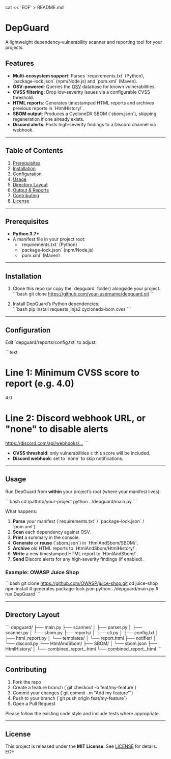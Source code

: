 cat << 'EOF' > README.md
# DepGuard

A lightweight dependency‐vulnerability scanner and reporting tool for your projects.

## Features

- **Multi‐ecosystem support**: Parses \`requirements.txt\` (Python), \`package-lock.json\` (npm/Node.js) and \`pom.xml\` (Maven).  
- **OSV‐powered**: Queries the [OSV](https://osv.dev/) database for known vulnerabilities.  
- **CVSS filtering**: Drop low‑severity issues via a configurable CVSS threshold.  
- **HTML reports**: Generates timestamped HTML reports and archives previous reports in \`HtmlHistory/\`.  
- **SBOM output**: Produces a CycloneDX SBOM (\`sbom.json\`), skipping regeneration if one already exists.  
- **Discord alerts**: Posts high‑severity findings to a Discord channel via webhook.

---

## Table of Contents

1. [Prerequisites](#prerequisites)  
2. [Installation](#installation)  
3. [Configuration](#configuration)  
4. [Usage](#usage)  
5. [Directory Layout](#directory-layout)  
6. [Output & Reports](#output--reports)  
7. [Contributing](#contributing)  
8. [License](#license)  

---

## Prerequisites

- **Python 3.7+**  
- A manifest file in your project root:  
  - \`requirements.txt\` (Python)  
  - \`package-lock.json\` (npm/Node.js)  
  - \`pom.xml\` (Maven)  

---

## Installation

1. Clone this repo (or copy the \`depguard\` folder) alongside your project:  
   \`\`\`bash
   git clone https://github.com/your-username/depguard.git
   \`\`\`

2. Install DepGuard’s Python dependencies:  
   \`\`\`bash
   pip install requests jinja2 cyclonedx-bom cvss
   \`\`\`

---

## Configuration

Edit \`depguard/reports/config.txt\` to adjust:

\`\`\`text
# Line 1: Minimum CVSS score to report (e.g. 4.0)
4.0

# Line 2: Discord webhook URL, or "none" to disable alerts
https://discord.com/api/webhooks/…
\`\`\`

- **CVSS threshold**: only vulnerabilities ≥ this score will be included.  
- **Discord webhook**: set to \`none\` to skip notifications.

---

## Usage

Run DepGuard from **within** your project’s root (where your manifest lives):

\`\`\`bash
cd /path/to/your-project
python ../depguard/main.py
\`\`\`

What happens:

1. **Parse** your manifest (\`requirements.txt\` / \`package-lock.json\` / \`pom.xml\`).  
2. **Scan** each dependency against OSV.  
3. **Print** a summary in the console.  
4. **Generate** or **reuse** (\`sbom.json\`) in \`HtmlAndSbom/SBOM/\`.  
5. **Archive** old HTML reports to \`HtmlAndSbom/HtmlHistory/\`.  
6. **Write** a new timestamped HTML report to \`HtmlAndSbom/\`.  
7. **Send** Discord alerts for any high‑severity findings (if enabled).

### Example: OWASP Juice Shop

\`\`\`bash
git clone https://github.com/OWASP/juice-shop.git
cd juice-shop
npm install                      # generates package-lock.json
python ../depguard/main.py       # run DepGuard
\`\`\`

---

## Directory Layout

\`\`\`
depguard/
├── main.py
├── scanner/
│   ├── parser.py
│   ├── scanner.py
│   └── sbom.py
├── reports/
│   ├── cli.py
│   ├── config.txt
│   ├── html_report.py
│   └── templates/
│       └── report.html
├── notifier/
│   └── discord.py
└── HtmlAndSbom/
    ├── SBOM/
    │   └── sbom.json
    ├── HtmlHistory/
    │   └── combined_report_<old-timestamp>.html
    └── combined_report_<new-timestamp>.html
\`\`\`

---

## Contributing

1. Fork the repo  
2. Create a feature branch (\`git checkout -b feat/my-feature\`)  
3. Commit your changes (\`git commit -m "Add my feature"\`)  
4. Push to your branch (\`git push origin feat/my-feature\`)  
5. Open a Pull Request  

Please follow the existing code style and include tests where appropriate.

---

## License

This project is released under the **MIT License**. See [LICENSE](LICENSE) for details.
EOF
